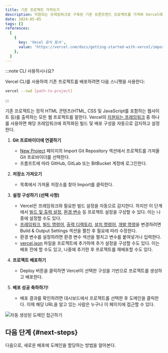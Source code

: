 ```yaml
---
title: 기존 프로젝트 가져오기
description: 지원되는 프레임워크로 구축된 기존 프론트엔드 프로젝트를 가져와 Vercel에 새로운 프로젝트를 생성할 수 있다.
date: 2024-05-05
tags: []
references:
  [
    {
      key: 'Vecel 공식 문서',
      value: 'https://vercel.com/docs/getting-started-with-vercel/import',
    },
  ]
---
```


:::note CLI 사용하시나요?

Vercel CLI를 사용하여 기존 프로젝트를 배포하려면 다음 스니펫을 사용한다:

```bash
vercel --cwd [path-to-project]
```

:::

기존 프로젝트는 정적 HTML 콘텐츠(HTML, CSS 및 JavaScript를 포함하는 웹사이트 등)를 출력하는 모든 웹 프로젝트를 말한다. Vercel의 [지원되는 프레임워크](https://vercel.com/docs/frameworks) 중 하나를 사용하면 해당 프레임워크에 최적화된 빌드 및 배포 구성을 자동으로 감지하고 설정한다.

1. **Git 프로바이더에 연결하기**

   - [New Project](https://vercel.com/new) 페이지의 Import Git Repository 섹션에서 프로젝트를 가져올 Git 프로바이더를 선택한다.
   - 프롬프트에 따라 GitHub, GitLab 또는 BitBucket 계정에 로그인한다.

2. **저장소 가져오기**

   - 목록에서 가져올 저장소를 찾아 Import를 클릭한다.

3. **설정 구성하기 (선택 사항)**

   - Vercel은 프레임워크와 필요한 빌드 설정을 자동으로 감지한다. 하지만 이 단계에서 [빌드 및 출력 설정](https://vercel.com/docs/deployments/configure-a-build#build-and-development-settings), [환경 변수](https://vercel.com/docs/projects/environment-variables) 등 프로젝트 설정을 구성할 수 있다. 이는 나중에 설정할 수도 있다.
   - [프레임워크](https://vercel.com/docs/deployments/configure-a-build#framework-preset), [빌드 명령어](https://vercel.com/docs/deployments/configure-a-build#build-command), [출력 디렉토리](https://vercel.com/docs/deployments/configure-a-build#output-directory), [설치 명령어](https://vercel.com/docs/deployments/configure-a-build#install-command), [개발 명령](https://vercel.com/docs/deployments/configure-a-build#development-command)을 변경하려면 Build & Output Settings 섹션을 펼친 후 필요에 따라 수정한다.
   - 환경 변수를 설정하려면 환경 변수 섹션을 펼치고 변수를 붙여넣거나 입력한다.
   - [vercel.json](https://vercel.com/docs/projects/project-configuration) 파일을 프로젝트에 추가하여 추가 설정을 구성할 수도 있다. 이는 배포 전에 할 수도 있고, 나중에 추가한 후 프로젝트를 재배포할 수도 있다.

4. **프로젝트 배포하기**

   - Deploy 버튼을 클릭하면 Vercel이 선택한 구성을 기반으로 프로젝트를 생성하고 배포한다.

5. **배포 성공 축하하기!**
   - 배포 결과를 확인하려면 대시보드에서 프로젝트를 선택한 후 도메인을 클릭한다. 이제 해당 URL을 알고 있는 사람은 누구나 이 페이지에 접근할 수 있다.

![자동 생성된 도메인 접근하기](https://s3.ap-northeast-2.amazonaws.com/vigorously.xyz/assets/images/vercel-doc-import-an-existing-project/1.png)

## 다음 단계 {#next-steps}

다음으로, 새로운 배포에 도메인을 할당하는 방법을 알아본다.
